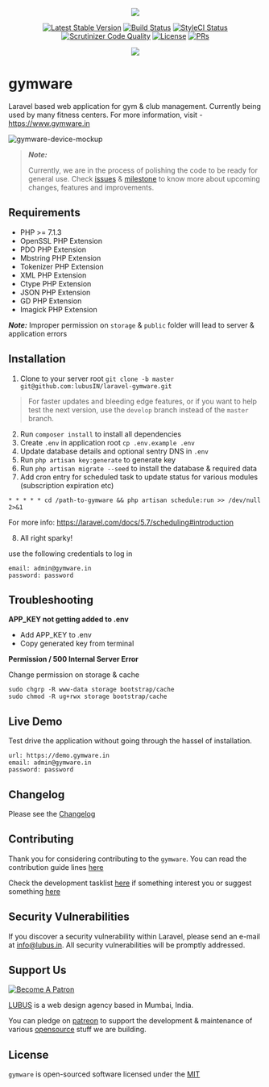 <p  align="center"><img  src="https://user-images.githubusercontent.com/1039236/36820389-964422c0-1d13-11e8-8dac-d58014f59c24.png"></p>

<p align="center">
<a href="https://github.com/lubusIN/laravel-gymware/releases"><img src="https://img.shields.io/github/release/lubusIN/laravel-gymware.svg?style=flat-square" alt="Latest Stable Version"></a>
<a href="https://scrutinizer-ci.com/g/lubusIN/laravel-gymware/build-status/master"><img src="https://img.shields.io/scrutinizer/build/g/lubusIN/laravel-gymware.svg?style=flat-square" alt="Build Status"></a>
<a href="https://styleci.io/repos/123349662"><img src="https://styleci.io/repos/123349662/shield" alt="StyleCI Status"></a>
<a href="https://scrutinizer-ci.com/g/lubusIN/laravel-gymware"><img src="https://img.shields.io/scrutinizer/g/lubusin/laravel-gymware.svg?style=flat-square" alt="Scrutinizer Code Quality"></a>
<a href="https://github.com/lubusIN/laravel-gymware/blob/master/LICENSE.md"><img src="https://img.shields.io/badge/License-MIT-brightgreen.svg?style=flat-square" alt="License"></a>
<a href="https://github.com/lubusin/laravel-gymware/blob/master/contributing.md"><img src="https://img.shields.io/badge/PRs-welcome-brightgreen.svg?style=flat-square" alt="PRs"></a>
</p>

<center>
<a href="https://lubus.in/">
<img src="https://user-images.githubusercontent.com/1039236/40877801-3fa8ccf6-66a4-11e8-8f42-19ed4e883ce9.png" />
</a>
</center>

# gymware

Laravel based web application for gym & club management. Currently being used by many fitness centers. For more information, visit - https://www.gymware.in
 
![gymware-device-mockup](https://user-images.githubusercontent.com/1039236/36820312-3f709262-1d13-11e8-8ee6-0529120b8ac1.png)

  

> ***Note:***
>
> Currently, we are in the process of polishing the code to be ready for general use. Check [issues](https://github.com/lubusIN/laravel-gymware/issues) & [milestone](https://github.com/lubusIN/laravel-gymware/milestones) to know more about upcoming changes, features and improvements.

## Requirements
- PHP >= 7.1.3
- OpenSSL PHP Extension
- PDO PHP Extension
- Mbstring PHP Extension
- Tokenizer PHP Extension
- XML PHP Extension
- Ctype PHP Extension
- JSON PHP Extension
- GD PHP Extension
- Imagick PHP Extension 

***Note:***
Improper permission on `storage` & `public` folder will lead to server & application errors

##  Installation
1. Clone to your server root `git clone -b master git@github.com:lubusIN/laravel-gymware.git`
> For faster updates and bleeding edge features, or if you want to help test the next version, use the `develop` branch instead of the `master` branch.
2. Run `composer install` to install all dependencies
3. Create `.env` in application root 
```cp .env.example .env```
4. Update database details and optional sentry DNS in `.env`
5. Run `php artisan key:generate` to generate key
6. Run `php artisan migrate --seed` to install the database & required data
7. Add cron entry for scheduled task to update status for various modules (subscription expiration etc)
```
* * * * * cd /path-to-gymware && php artisan schedule:run >> /dev/null 2>&1
```
For more info: https://laravel.com/docs/5.7/scheduling#introduction

8. All right sparky! 

use the following credentials to log in
```
email: admin@gymware.in
password: password
```

## Troubleshooting

**APP_KEY not getting added to .env**
- Add APP_KEY to .env
- Copy generated key from terminal

**Permission / 500 Internal Server Error**

Change permission on storage & cache
```
sudo chgrp -R www-data storage bootstrap/cache
sudo chmod -R ug+rwx storage bootstrap/cache
``` 

## Live Demo

Test drive the application without going through the hassel of installation.

```
url: https://demo.gymware.in
email: admin@gymware.in
password: password
```

## Changelog

Please see the [Changelog](CHANGELOG.md) 

## Contributing

Thank you for considering contributing to the `gymware`. You can read the contribution guide lines [here](CONTRIBUTING.md)

Check the development tasklist [here](https://github.com/lubusIN/laravel-gymware/projects/1) if something interest you or suggest something [here](https://github.com/lubusIN/laravel-gymware/issues)

##  Security Vulnerabilities
If you discover a security vulnerability within Laravel, please send an e-mail at info@lubus.in. All security vulnerabilities will be promptly addressed.  

##  Support Us

<a href="https://www.patreon.com/lubus">
<img src="https://c5.patreon.com/external/logo/become_a_patron_button.png" alt="Become A Patron"/>
</a>

[LUBUS](http://lubus.in) is a web design agency based in Mumbai, India.

You can pledge on [patreon](https://www.patreon.com/lubus) to support the development & maintenance of various [opensource](https://github.com/lubusIN/) stuff we are building.

## License

`gymware` is open-sourced software licensed under the [MIT](LICENSE)

